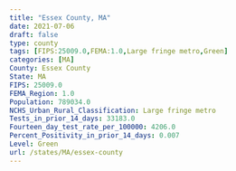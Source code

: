 ```yaml
---
title: "Essex County, MA"
date: 2021-07-06
draft: false
type: county
tags: [FIPS:25009.0,FEMA:1.0,Large fringe metro,Green]
categories: [MA]
County: Essex County
State: MA
FIPS: 25009.0
FEMA_Region: 1.0
Population: 789034.0
NCHS_Urban_Rural_Classification: Large fringe metro
Tests_in_prior_14_days: 33183.0
Fourteen_day_test_rate_per_100000: 4206.0
Percent_Positivity_in_prior_14_days: 0.007
Level: Green
url: /states/MA/essex-county
---
```



